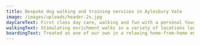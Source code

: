 ```yaml
---
title: Bespoke dog walking and training services in Aylesbury Vale
image: /images/uploads/header-2x.jpg
dayCareText: First class day care, walking and fun with a personal touch
walkingText: Stimulating enrichment walks in a variety of locations locally
boardingText: Treated as one of our own in a relaxing home-from-home environment
---
```

